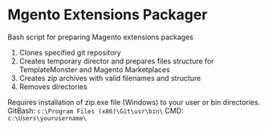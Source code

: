 # Mgento Extensions Packager
Bash script for preparing Magento extensions packages

1. Clones specified git repository
2. Creates temporary director and prepares files structure for TemplateMonster and Magento Marketplaces
3. Creates zip archives with valid filenames and structure
4. Removes directories

Requires installation of zip.exe file (Windows) to your user or bin directories.
GitBash: `c:\Program Files (x86)\Git\usr\bin\`
CMD: `c:\Users\yourusername\`